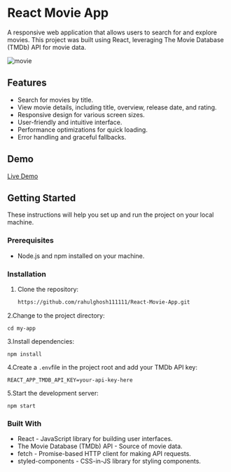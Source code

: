 # React Movie App

A responsive web application that allows users to search for and explore movies. This project was built using React, leveraging The Movie Database (TMDb) API for movie data.

![movie](https://github.com/user-attachments/assets/ebf270fe-8143-4b60-b211-f2e487d8fde3)


## Features

- Search for movies by title.
- View movie details, including title, overview, release date, and rating.
- Responsive design for various screen sizes.
- User-friendly and intuitive interface.
- Performance optimizations for quick loading.
- Error handling and graceful fallbacks.

## Demo

[Live Demo](https://react-movie-app-git-master-rahul-ghoshs-projects-1a75945a.vercel.app/)

## Getting Started

These instructions will help you set up and run the project on your local machine.

### Prerequisites

- Node.js and npm installed on your machine.

### Installation

1. Clone the repository:

   ```bash
   https://github.com/rahulghosh111111/React-Movie-App.git 

2.Change to the project directory:

    cd my-app

3.Install dependencies:

    npm install

4.Create a `.env`file in the project root and add your TMDb API key:

    REACT_APP_TMDB_API_KEY=your-api-key-here

5.Start the development server:

    npm start

### Built With

- React - JavaScript library for building user interfaces.
- The Movie Database (TMDb) API - Source of movie data.
- fetch - Promise-based HTTP client for making API requests.
- styled-components - CSS-in-JS library for styling components.
